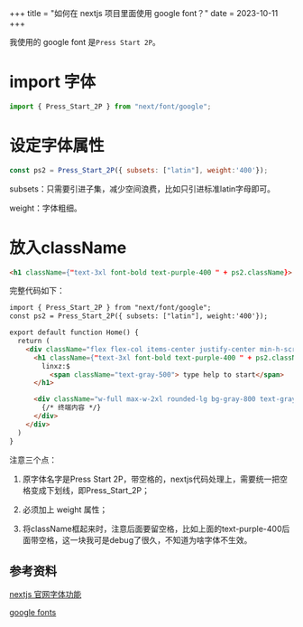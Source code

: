 +++
title = "如何在 nextjs 项目里面使用 google font？"
date = 2023-10-11
+++

我使用的 google font 是`Press Start 2P`。

# import 字体

```javascript
import { Press_Start_2P } from "next/font/google";
```
# 设定字体属性

```javascript
const ps2 = Press_Start_2P({ subsets: ["latin"], weight:'400'});
```

subsets：只需要引进子集，减少空间浪费，比如只引进标准latin字母即可。

weight：字体粗细。

# 放入className

```html
<h1 className={"text-3xl font-bold text-purple-400 " + ps2.className}>
```

完整代码如下：

```html
import { Press_Start_2P } from "next/font/google";
const ps2 = Press_Start_2P({ subsets: ["latin"], weight:'400'});

export default function Home() {
  return (
    <div className="flex flex-col items-center justify-center min-h-screen py-2 bg-gray-800">
      <h1 className={"text-3xl font-bold text-purple-400 " + ps2.className}>
        linxz:$ 
          <span className="text-gray-500"> type help to start</span>
      </h1>

      <div className="w-full max-w-2xl rounded-lg bg-gray-800 text-gray-100 p-4">
        {/* 终端内容 */}
      </div>
    </div>
  )
}
```

注意三个点：

1. 原字体名字是Press Start 2P，带空格的，nextjs代码处理上，需要统一把空格变成下划线，即Press_Start_2P；

2. 必须加上 weight 属性；

3. 将className框起来时，注意后面要留空格，比如上面的text-purple-400后面带空格，这一块我可是debug了很久，不知道为啥字体不生效。

## 参考资料
[nextjs 官网字体功能](https://nextjs.org/docs/app/building-your-application/optimizing/fonts)

[google fonts](https://fonts.google.com/specimen/Press+Start+2P?query=code)


